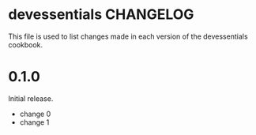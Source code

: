 # devessentials CHANGELOG

This file is used to list changes made in each version of the devessentials cookbook.

# 0.1.0

Initial release.

- change 0
- change 1

